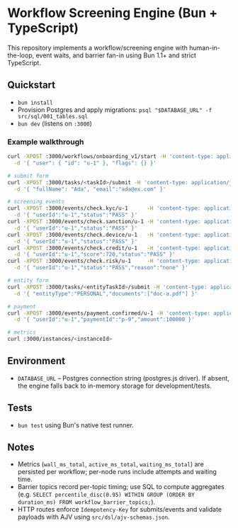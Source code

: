 # Workflow Screening Engine (Bun + TypeScript)

This repository implements a workflow/screening engine with human-in-the-loop, event waits, and barrier fan-in using Bun 1.1+ and strict TypeScript.

## Quickstart
- `bun install`
- Provision Postgres and apply migrations: `psql "$DATABASE_URL" -f src/sql/001_tables.sql`
- `bun dev` (listens on `:3000`)

### Example walkthrough
```bash
curl -XPOST :3000/workflows/onboarding_v1/start -H 'content-type: application/json' \
  -d '{ "user": { "id": "u-1" }, "flags": {} }'

# submit form
curl -XPOST :3000/tasks/<taskId>/submit -H 'content-type: application/json' \
  -d '{ "fullName": "Ada", "email":"ada@ex.com" }'

# screening events
curl -XPOST :3000/events/check.kyc/u-1      -H 'content-type: application/json' \
  -d '{ "userId":"u-1","status":"PASS" }'
curl -XPOST :3000/events/check.sanction/u-1 -H 'content-type: application/json' \
  -d '{ "userId":"u-1","status":"PASS" }'
curl -XPOST :3000/events/check.device/u-1   -H 'content-type: application/json' \
  -d '{ "userId":"u-1","status":"PASS" }'
curl -XPOST :3000/events/check.credit/u-1   -H 'content-type: application/json' \
  -d '{ "userId":"u-1","score":720,"status":"PASS" }'
curl -XPOST :3000/events/check.risk/u-1     -H 'content-type: application/json' \
  -d '{ "userId":"u-1","status":"PASS","reason":"none" }'

# entity form
curl -XPOST :3000/tasks/<entityTaskId>/submit -H 'content-type: application/json' \
  -d '{ "entityType":"PERSONAL","documents":["doc-a.pdf"] }'

# payment
curl -XPOST :3000/events/payment.confirmed/u-1 -H 'content-type: application/json' \
  -d '{ "userId":"u-1","paymentId":"p-9","amount":100000 }'

# metrics
curl :3000/instances/<instanceId>
```

## Environment
- `DATABASE_URL` – Postgres connection string (postgres.js driver). If absent, the engine falls back to in-memory storage for development/tests.

## Tests
- `bun test` using Bun's native test runner.

## Notes
- Metrics (`wall_ms_total`, `active_ms_total`, `waiting_ms_total`) are persisted per workflow; per-node runs include attempts and waiting time.
- Barrier topics record per-topic timing; use SQL to compute aggregates (e.g. `SELECT percentile_disc(0.95) WITHIN GROUP (ORDER BY duration_ms) FROM workflow_barrier_topics;`).
- HTTP routes enforce `Idempotency-Key` for submits/events and validate payloads with AJV using `src/dsl/ajv-schemas.json`.
